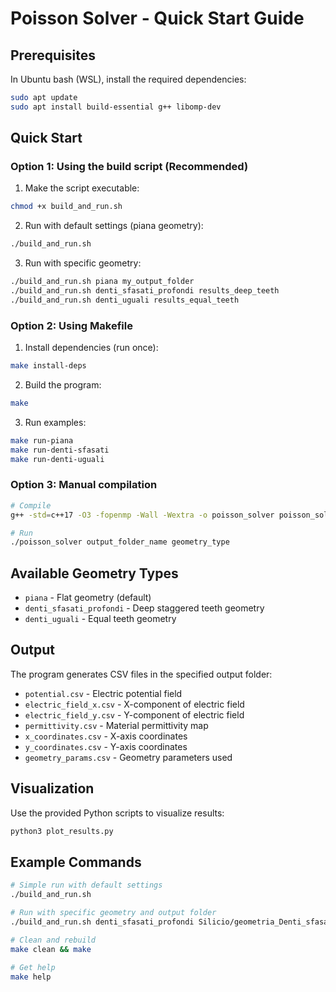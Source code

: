 # Poisson Solver - Quick Start Guide

## Prerequisites

In Ubuntu bash (WSL), install the required dependencies:

```bash
sudo apt update
sudo apt install build-essential g++ libomp-dev
```

## Quick Start

### Option 1: Using the build script (Recommended)

1. Make the script executable:
```bash
chmod +x build_and_run.sh
```

2. Run with default settings (piana geometry):
```bash
./build_and_run.sh
```

3. Run with specific geometry:
```bash
./build_and_run.sh piana my_output_folder
./build_and_run.sh denti_sfasati_profondi results_deep_teeth
./build_and_run.sh denti_uguali results_equal_teeth
```

### Option 2: Using Makefile

1. Install dependencies (run once):
```bash
make install-deps
```

2. Build the program:
```bash
make
```

3. Run examples:
```bash
make run-piana
make run-denti-sfasati
make run-denti-uguali
```

### Option 3: Manual compilation

```bash
# Compile
g++ -std=c++17 -O3 -fopenmp -Wall -Wextra -o poisson_solver poisson_solver.cpp geometry_definitions.cpp

# Run
./poisson_solver output_folder_name geometry_type
```

## Available Geometry Types

- `piana` - Flat geometry (default)
- `denti_sfasati_profondi` - Deep staggered teeth geometry
- `denti_uguali` - Equal teeth geometry

## Output

The program generates CSV files in the specified output folder:
- `potential.csv` - Electric potential field
- `electric_field_x.csv` - X-component of electric field
- `electric_field_y.csv` - Y-component of electric field  
- `permittivity.csv` - Material permittivity map
- `x_coordinates.csv` - X-axis coordinates
- `y_coordinates.csv` - Y-axis coordinates
- `geometry_params.csv` - Geometry parameters used

## Visualization

Use the provided Python scripts to visualize results:
```bash
python3 plot_results.py
```

## Example Commands

```bash
# Simple run with default settings
./build_and_run.sh

# Run with specific geometry and output folder
./build_and_run.sh denti_sfasati_profondi Silicio/geometria_Denti_sfasati_test

# Clean and rebuild
make clean && make

# Get help
make help
```
